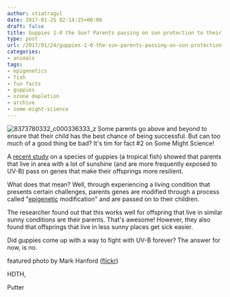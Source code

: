```yaml
---
author: stiatragul
date: 2017-01-25 02:14:25+00:00
draft: false
title: Guppies 1-0 the Sun? Parents passing on sun protection to their child...
type: post
url: /2017/01/24/guppies-1-0-the-sun-parents-passing-on-sun-protection-to-their-child/
categories:
- animals
tags:
- epigenetics
- fish
- fun facts
- guppies
- ozone depletion
- archive
- some-might-science
---
```


![8373780332_c000336333_z](https://somemightscience.files.wordpress.com/2017/01/8373780332_c000336333_z.jpg)
Some parents go above and beyond to ensure that their child has the best chance of being successful. But can too much of a good thing be bad? It's tim for fact #2 on Some Might Science!<!-- more -->

A [recent study](http://onlinelibrary.wiley.com/doi/10.1111/1365-2435.12817/full) on a species of guppies (a tropical fish) showed that parents that live in area with a lot of sunshine (and are more frequently exposed to UV-B) pass on genes that make their offsprings more resilient.

What does that mean? Well, through experiencing a living condition that presents certain challenges, parents genes are modified through a process called "[epigenetic](https://www.nestlenutrition-institute.org/Resources/Library/Free/infographics/epigenetics/Pages/epigenetics.aspx) modification" and are passed on to their children.

The researcher found out that this works well for offspring that live in similar sunny conditions are their parents. That's awesome! However, they also found that offsprings that live in less sunny places get sick easier.

Did guppies come up with a way to fight with UV-B forever? The answer for now, is no.

featured photo by Mark Hanford ([flickr](https://www.flickr.com/photos/markhanford/8373780332/in/photolist-7e4oKe-u4a3v-muW8Er-9iN6Jn-nkvZL7-dKXP9Y-6eMq8K-n4fuM-67Rz3g-67VLvf-6aVPVZ-bZ1sVh-49ohvM-3FBcDb-5aSseF-4mgEaJ-92JyJR-xxmss-87ADz8-8DJzQ8-b5LiN4-CBAei-vVR4t-9w8FfX-7ifKX8-sSpRG-sSp9p-6aVQ7M-98siet-rCqsmV-jVaZkM-6XypHf-6gNmp7-mJnspp-bU7efi-6bPkE3-6eRu45-srzRr-7J9VG-rj51wY-4qiq2B-6gJavr-95fVhT-9XdT3a-sSp57-78MR8R-4owJcf-dYyMJK-sJE5W-dVbQn6))

HDTH,

Putter
